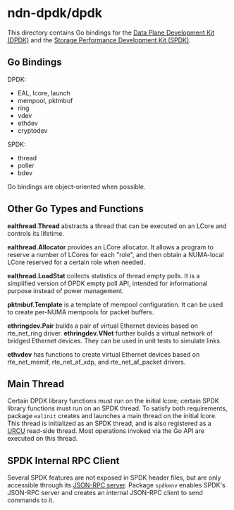 # ndn-dpdk/dpdk

This directory contains Go bindings for the [Data Plane Development Kit (DPDK)](https://www.dpdk.org/) and the [Storage Performance Development Kit (SPDK)](https://spdk.io/).

## Go Bindings

DPDK:

* EAL, lcore, launch
* mempool, pktmbuf
* ring
* vdev
* ethdev
* cryptodev

SPDK:

* thread
* poller
* bdev

Go bindings are object-oriented when possible.

## Other Go Types and Functions

**ealthread.Thread** abstracts a thread that can be executed on an LCore and controls its lifetime.

**ealthread.Allocator** provides an LCore allocator.
It allows a program to reserve a number of LCores for each "role", and then obtain a NUMA-local LCore reserved for a certain role when needed.

**ealthread.LoadStat** collects statistics of thread empty polls.
It is a simplified version of DPDK empty poll API, intended for informational purpose instead of power management.

**pktmbuf.Template** is a template of mempool configuration.
It can be used to create per-NUMA mempools for packet buffers.

**ethringdev.Pair** builds a pair of virtual Ethernet devices based on rte\_net\_ring driver.
**ethringdev.VNet** further builds a virtual network of bridged Ethernet devices.
They can be used in unit tests to simulate links.

**ethvdev** has functions to create virtual Ethernet devices based on rte\_net\_memif, rte\_net\_af\_xdp, and rte\_net\_af\_packet drivers.

## Main Thread

Certain DPDK library functions must run on the initial lcore; certain SPDK library functions must run on an SPDK thread.
To satisfy both requirements, package `ealinit` creates and launches a main thread on the initial lcore.
This thread is initialized as an SPDK thread, and is also registered as a [URCU](../core/urcu) read-side thread.
Most operations invoked via the Go API are executed on this thread.

## SPDK Internal RPC Client

Several SPDK features are not exposed in SPDK header files, but are only accessible through its [JSON-RPC server](https://spdk.io/doc/jsonrpc.html).
Package `spdkenv` enables SPDK's JSON-RPC server and creates an internal JSON-RPC client to send commands to it.
